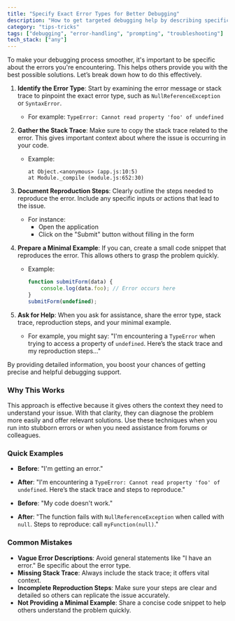 ```yaml
---
title: "Specify Exact Error Types for Better Debugging"
description: "How to get targeted debugging help by describing specific error patterns"
category: "tips-tricks"
tags: ["debugging", "error-handling", "prompting", "troubleshooting"]
tech_stack: ["any"]
---
```


To make your debugging process smoother, it's important to be specific about the errors you're encountering. This helps others provide you with the best possible solutions. Let’s break down how to do this effectively.

1. **Identify the Error Type**: Start by examining the error message or stack trace to pinpoint the exact error type, such as `NullReferenceException` or `SyntaxError`.
   - For example: `TypeError: Cannot read property 'foo' of undefined`
   
2. **Gather the Stack Trace**: Make sure to copy the stack trace related to the error. This gives important context about where the issue is occurring in your code.
   - Example:
     ```
     at Object.<anonymous> (app.js:10:5)
     at Module._compile (module.js:652:30)
     ```

3. **Document Reproduction Steps**: Clearly outline the steps needed to reproduce the error. Include any specific inputs or actions that lead to the issue.
   - For instance: 
     - Open the application
     - Click on the "Submit" button without filling in the form

4. **Prepare a Minimal Example**: If you can, create a small code snippet that reproduces the error. This allows others to grasp the problem quickly.
   - Example:
     ```javascript
     function submitForm(data) {
         console.log(data.foo); // Error occurs here
     }
     submitForm(undefined);
     ```

5. **Ask for Help**: When you ask for assistance, share the error type, stack trace, reproduction steps, and your minimal example.
   - For example, you might say: "I'm encountering a `TypeError` when trying to access a property of `undefined`. Here’s the stack trace and my reproduction steps..."

By providing detailed information, you boost your chances of getting precise and helpful debugging support.

### Why This Works
This approach is effective because it gives others the context they need to understand your issue. With that clarity, they can diagnose the problem more easily and offer relevant solutions. Use these techniques when you run into stubborn errors or when you need assistance from forums or colleagues.

### Quick Examples
- **Before**: "I'm getting an error."
- **After**: "I'm encountering a `TypeError: Cannot read property 'foo' of undefined`. Here’s the stack trace and steps to reproduce."
  
- **Before**: "My code doesn't work."
- **After**: "The function fails with `NullReferenceException` when called with `null`. Steps to reproduce: call `myFunction(null)`."

### Common Mistakes
- **Vague Error Descriptions**: Avoid general statements like "I have an error." Be specific about the error type.
- **Missing Stack Trace**: Always include the stack trace; it offers vital context.
- **Incomplete Reproduction Steps**: Make sure your steps are clear and detailed so others can replicate the issue accurately.
- **Not Providing a Minimal Example**: Share a concise code snippet to help others understand the problem quickly.